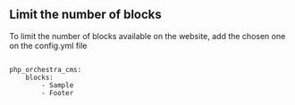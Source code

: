 ## Limit the number of blocks

To limit the number of blocks available on the website, add the chosen one on the config.yml file

```

php_orchestra_cms:
    blocks:
        - Sample
        - Footer
```

